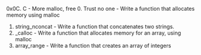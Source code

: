 0x0C. C - More malloc, free
0. Trust no one - Write a function that allocates memory using malloc
1. string_nconcat - Write a function that concatenates two strings.
2. _calloc - Write a function that allocates memory for an array, using malloc
3.  array_range - Write a function that creates an array of integers
